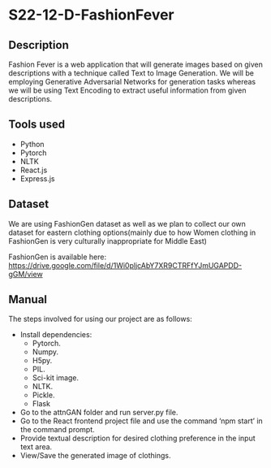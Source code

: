 # S22-12-D-FashionFever

## Description

Fashion Fever is a web application that will generate images based on given descriptions with a technique called Text to Image Generation. We will be employing Generative Adversarial Networks for generation tasks whereas we will be using Text Encoding to extract useful information from given descriptions.

## Tools used

- Python
- Pytorch
- NLTK
- React.js
- Express.js

## Dataset

We are using FashionGen dataset as well as we plan to collect our own dataset for eastern clothing options(mainly due to how Women clothing in FashionGen is very culturally inappropriate for Middle East)

FashionGen is available here: https://drive.google.com/file/d/1Wi0pljcAbY7XR9CTRFfYJmUGAPDD-gGM/view

## Manual

The steps involved for using our project are as follows:

- Install dependencies:
  - Pytorch.
  - Numpy.
  - H5py.
  - PIL.
  - Sci-kit image.
  - NLTK.
  - Pickle.
  - Flask
- Go to the attnGAN folder and run server.py file.
- Go to the React frontend project file and use the command ‘npm start’ in the command prompt.
- Provide textual description for desired clothing preference in the input text area.
- View/Save the generated image of clothings.
